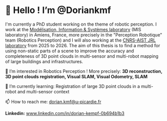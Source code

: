 # 👋 Hello ! I’m @Doriankmf

I'm currently a PhD student working on the theme of robotic perception. I work at the [Modélisation, Information & Systèmes laboratory](./https://www.mis.u-picardie.fr) (MIS laboratory) in Amiens, France, more precisely in the "Perception Robotique" team (Robotics Perception) and I will also working at the [CNRS-AIST JRL laboratory](./https://unit.aist.go.jp/jrl-22022/en/) from 2025 to 2026.
The aim of this thesis is to find a method for using non-static parts of a scene to improve the accuracy and completeness of 3D point clouds in multi-sensor and multi-robot mapping of large buildings and infrastructures.

👀 I’m interested in Robotics Perception ! More precisely: **3D reconstruction, 3D point clouds registration, Visual SLAM, Visual Odometry, SLAM**

🌱 I’m currently learning: Registration of large 3D point clouds in a multi-robot and multi-sensor context

📫 How to reach me: dorian.kmf@u-picardie.fr
  
**Linkedin:** www.linkedin.com/in/dorian-kempf-0b694b1b3

<!---
Doriankmf/Doriankmf is a ✨ special ✨ repository because its `README.md` (this file) appears on your GitHub profile.
You can click the Preview link to take a look at your changes.
--->
